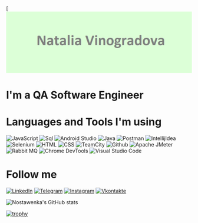 [![Header](https://github.com/nostawenka/nostawenka/blob/main/assets/header.png)

# I'm a QA Software Engineer

# Languages and Tools I'm using 

![JavaScript](https://img.shields.io/badge/-JavaScript-000000?style=for-the-badge&logo=JavaScript&logoColor=00FF8)
![Sql](https://img.shields.io/badge/-Sql-000000?style=for-the-badge&logo=mysql&logoColor=00FF80)
![Android Studio](https://img.shields.io/badge/-androidstudio-000000?style=for-the-badge&logo=androidstudio&logoColor=0000FF)
![Java](https://img.shields.io/badge/-Java-000000?style=for-the-badge&logo=openjdk&logoColor=FF3333)
![Postman](https://img.shields.io/badge/-postman-000000?style=for-the-badge&logo=postman&logoColor=FF8000)
![IntellijIdea](https://img.shields.io/badge/-intellijidea-000000?style=for-the-badge&logo=intellijidea&logoColor=FF007F)
![Selenium](https://img.shields.io/badge/-Selenium-000000?style=for-the-badge&logo=Selenium&logoColor=00CC00)
![HTML](https://img.shields.io/badge/-HTML-000000?style=for-the-badge&logo=html5&logoColor=FF4F22)
![CSS](https://img.shields.io/badge/-css-000000?style=for-the-badge&logo=css3&logoColor=4285F9)
![TeamCity](https://img.shields.io/badge/-TeamCity-000000?style=for-the-badge&logo=teamcity&logoColor=14E4BA)
![Github](https://img.shields.io/badge/-Github-000000?style=for-the-badge&logo=github&logoColor=007DA4)
![Apache JMeter](https://img.shields.io/badge/-ApacheJMeter-000000?style=for-the-badge&logo=ApacheJMeter&logoColor=E53D0A)
![Rabbit MQ](https://img.shields.io/badge/-RabbitMQ-000000?style=for-the-badge&logo=RabbitMQ&logoColor=FF6F00)
![Chrome DevTools](https://img.shields.io/badge/-ChromeDevTools-000000?style=for-the-badge&logo=ChromeDevTools&logoColor=FF3333)
![Visual Studio Code](https://img.shields.io/badge/-VSCode-000000?style=for-the-badge&logo=VSCodeode&logoColor=FF3333)


# Follow me
[![LinkedIn](https://img.shields.io/badge/-LinkedIn-000000?style=for-the-badge&logo=LinkedIn&logoColor=0A66C2)](https://www.linkedin.com/in/natalia-vinogradova)
[![Telegram](https://img.shields.io/badge/-Telegram-000000?style=for-the-badge&logo=Telegram&logoColor=0088CC)](https://t.me/nostawenka)
[![Instagram](https://img.shields.io/badge/-Instagram-000000?style=for-the-badge&logo=Instagram&logoColor=C13584)](https://www.instagram.com/nostawenka)
[![Vkontakte](https://img.shields.io/badge/-Vkontakte-000000?style=for-the-badge&logo=Vk&logoColor=5181B8)](https://vk.com/nostawenka)

![Nostawenka's GitHub stats](https://github-readme-stats.vercel.app/api?username=nostawenka&show_icons=true&theme=synthwave&title_color=008FF)

[![trophy](https://github-profile-trophy.vercel.app/?username=nostawenka)](https://github.com/nostawenka/github-profile-trophy)